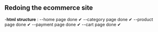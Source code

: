 ## Redoing the ecommerce site
-**html structure** : 
 --home page done ✔
 --category page done ✔
 --product page  done ✔
 --payment page  done ✔
 --cart page  done ✔

